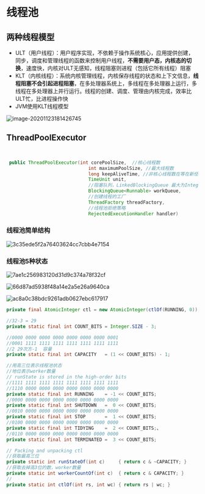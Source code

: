 # 线程池

## 两种线程模型

- ULT（用户线程）：用户程序实现，不依赖于操作系统核心，应用提供创建，同步，调度和管理线程的函数来控制用户线程，**不需要用户态，内核态的切换**，速度快，内核对ULT无感知，线程阻塞则进程（包括它所有线程）阻塞
- KLT（内核线程）：系统内核管理线程，内核保存线程的状态和上下文信息，**线程阻塞不会引起进程阻塞**，在多处理器系统上，多线程在多处理器上运行，多线程在多处理器上并行运行。线程的创建、调度、管理由内核完成，效率比ULT忙，比进程操作快
- JVM使用KLT线程模型

![image-20201123181426745](https://raw.githubusercontent.com/privking/king-note-images/master/img/note/image-20201123181426745-1606126473-db4b93.png)

## ThreadPoolExecutor

```java


 public ThreadPoolExecutor(int corePoolSize,  //核心线程数
                              int maximumPoolSize, //最大线程数
                              long keepAliveTime, //非核心线程数在等在新任务多长时间后关闭
                              TimeUnit unit,
                              //阻塞队列，LinkedBlockingQueue 最大为Integer.maxSize,ArrayBlockingQueue(10)可以指定队列长度
                              BlockingQueue<Runnable> workQueue, 
                              //创建线程的工厂
                              ThreadFactory threadFactory,
                              //线程池拒绝策略
                              RejectedExecutionHandler handler)
```

### 线程池简单结构

![3c35ede5f2a76403624cc7cbb4e7154](https://raw.githubusercontent.com/privking/king-note-images/master/img/note/3c35ede5f2a76403624cc7cbb4e7154-1606143695-4e2986.png)

### 线程池5种状态

![7ae1c256983120d31d9c374a78f32cf](https://raw.githubusercontent.com/privking/king-note-images/master/img/note/7ae1c256983120d31d9c374a78f32cf-1606143590-5143a3.png)

![66d87ad5938f48a14e2a5e26a9640ca](https://raw.githubusercontent.com/privking/king-note-images/master/img/note/66d87ad5938f48a14e2a5e26a9640ca-1606143619-bea424.png)



![ac8a0c38bdc9261adb0627ebc617917](https://raw.githubusercontent.com/privking/king-note-images/master/img/note/ac8a0c38bdc9261adb0627ebc617917-1606143648-e146c7.png)



```java
private final AtomicInteger ctl = new AtomicInteger(ctlOf(RUNNING, 0));

//32-3 = 29
private static final int COUNT_BITS = Integer.SIZE - 3;

//0000 0000 0000 0000 0000 0000 0000 0001
//0001 1111 1111 1111 1111 1111 1111 1111
//2 29次方-1  容量
private static final int CAPACITY   = (1 << COUNT_BITS) - 1;

//用高三位表示线程池状态
//地位表示worker数量
// runState is stored in the high-order bits
//1111 1111 1111 1111 1111 1111 1111 1111
//1110 0000 0000 0000 0000 0000 0000 0000
private static final int RUNNING    = -1 << COUNT_BITS;
//0000 0000 0000 0000 0000 0000 0000 0000
private static final int SHUTDOWN   =  0 << COUNT_BITS;
//0010 0000 0000 0000 0000 0000 0000 0000
private static final int STOP       =  1 << COUNT_BITS;
//0100 0000 0000 0000 0000 0000 0000 0000
private static final int TIDYING    =  2 << COUNT_BITS;、
//0110 0000 0000 0000 0000 0000 0000 0000
private static final int TERMINATED =  3 << COUNT_BITS;

// Packing and unpacking ctl
//获取最高三位
private static int runStateOf(int c)     { return c & ~CAPACITY; }
//获取去掉高3位的数，worker数量
private static int workerCountOf(int c)  { return c & CAPACITY; }
//
private static int ctlOf(int rs, int wc) { return rs | wc; }
```



